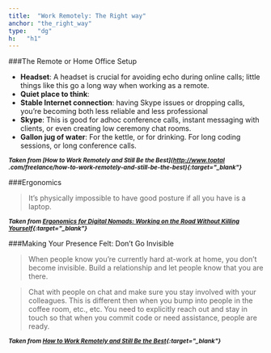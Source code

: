 ```yaml
---
title:  "Work Remotely: The Right way"
anchor: "the_right_way"
type:   "dg"
h:   "h1"
---
```


###The Remote or Home Office Setup

> 
* __Headset__: A headset is crucial for avoiding echo during online calls; little things like this go a long way when
 working as a remote.
* __Quiet place to think__: 
* __Stable Internet connection__: having Skype issues or dropping calls, you’re becoming both less reliable and less 
professional
* __Skype__: This is good for adhoc conference calls, instant messaging with clients, or even creating low ceremony 
chat rooms.
* __Gallon jug of water__: For the kettle, or for drinking. For long coding sessions, or long conference calls.

<sup>__*Taken from [How to Work Remotely and Still Be the Best](http://www.toptal
.com/freelance/how-to-work-remotely-and-still-be-the-best){:target="_blank"}*__</sup>

###Ergonomics

> It’s physically impossible to have good posture if all you have is a laptop.

<sup>__*Taken from [Ergonomics for Digital Nomads: Working on the Road Without Killing Yourself](http://www.toptal.com/remote/ergonomics-for-digital-nomads-working-on-the-road-without-killing-yourself){:target="_blank"}*__</sup>

###Making Your Presence Felt: Don’t Go Invisible

> When people know you’re currently hard at-work at home, you don’t become invisible. Build a relationship and let 
people know that you are there.

> Chat with people on chat and make sure you stay involved with your colleagues. This is different then when you bump
 into 
people in the coffee room, etc., etc. You need to explicitly reach out and stay in touch so that when you commit code
 or need assistance, people are ready.

<sup>__*Taken from [How to Work Remotely and Still Be the Best](http://www.toptal.com/freelance/how-to-work-remotely-and-still-be-the-best){:target="_blank"}*__</sup>